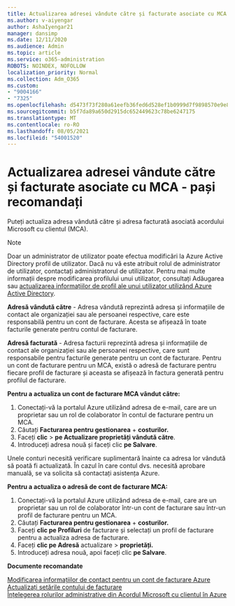 ```yaml
---
title: Actualizarea adresei vândute către și facturate asociate cu MCA - pași recomandați
ms.author: v-aiyengar
author: AshaIyengar21
manager: dansimp
ms.date: 12/11/2020
ms.audience: Admin
ms.topic: article
ms.service: o365-administration
ROBOTS: NOINDEX, NOFOLLOW
localization_priority: Normal
ms.collection: Adm_O365
ms.custom:
- "9004166"
- "7325"
ms.openlocfilehash: d5473f73f280a61eefb36fed6d528ef1b0999d7f9898570e9e8eb24105a1cfa6
ms.sourcegitcommit: b5f7da89a650d2915dc652449623c78be6247175
ms.translationtype: MT
ms.contentlocale: ro-RO
ms.lasthandoff: 08/05/2021
ms.locfileid: "54001520"
---
```

# <a name="update-sold-to-and-bill-to-address-associated-to-your-mca---recommended-steps"></a>Actualizarea adresei vândute către și facturate asociate cu MCA - pași recomandați

Puteți actualiza adresa vândută către și adresa facturată asociată acordului Microsoft cu clientul (MCA). 

> [!NOTE]
> Doar un administrator de utilizator poate efectua modificări la Azure Active Directory profil de utilizator. Dacă nu vă este atribuit rolul de administrator de utilizator, contactați administratorul de utilizator. Pentru mai multe informații despre modificarea profilului unui utilizator, consultați Adăugarea sau [actualizarea informațiilor de profil ale unui utilizator utilizând Azure Active Directory](https://docs.microsoft.com/azure/active-directory/fundamentals/active-directory-users-profile-azure-portal).

**Adresă vândută către** - Adresa vândută reprezintă adresa și informațiile de contact ale organizației sau ale persoanei respective, care este responsabilă pentru un cont de facturare. Acesta se afișează în toate facturile generate pentru contul de facturare.

**Adresă facturată** - Adresa facturii reprezintă adresa și informațiile de contact ale organizației sau ale persoanei respective, care sunt responsabile pentru facturile generate pentru un cont de facturare. Pentru un cont de facturare pentru un MCA, există o adresă de facturare pentru fiecare profil de facturare și aceasta se afișează în factura generată pentru profilul de facturare.

**Pentru a actualiza un cont de facturare MCA vândut către:**

1. Conectați-vă la portalul Azure utilizând adresa de e-mail, care are un proprietar sau un rol de colaborator în contul de facturare pentru un MCA.
1. Căutați **Facturarea pentru gestionarea**  +  **costurilor.**
1. Faceți **clic**  >  **pe Actualizare proprietăți vândută către**.
1. Introduceți adresa nouă și faceți clic **pe Salvare**.

Unele conturi necesită verificare suplimentară înainte ca adresa lor vândută să poată fi actualizată. În cazul în care contul dvs. necesită aprobare manuală, se va solicita să contactați asistența Azure.

**Pentru a actualiza o adresă de cont de facturare MCA:** 

1. Conectați-vă la portalul Azure utilizând adresa de e-mail, care are un proprietar sau un rol de colaborator într-un cont de facturare sau într-un profil de facturare pentru un MCA.
1. Căutați **Facturarea pentru gestionarea**  +  **costurilor.**
1. Faceți **clic pe Profiluri** de facturare și selectați un profil de facturare pentru a actualiza adresa de facturare.
1. Faceți **clic pe Adresă** actualizare  >  **proprietăți.**
1. Introduceți adresa nouă, apoi faceți clic **pe Salvare**.

**Documente recomandate**

[Modificarea informațiilor de contact pentru un cont de facturare Azure](https://docs.microsoft.com/azure/cost-management-billing/manage/change-azure-account-profile)   
[Actualizați setările contului de facturare](https://docs.microsoft.com/microsoft-store/update-microsoft-store-for-business-account-settings)  
[Înțelegerea rolurilor administrative din Acordul Microsoft cu clientul în Azure](https://docs.microsoft.com/azure/cost-management-billing/manage/understand-mca-roles)